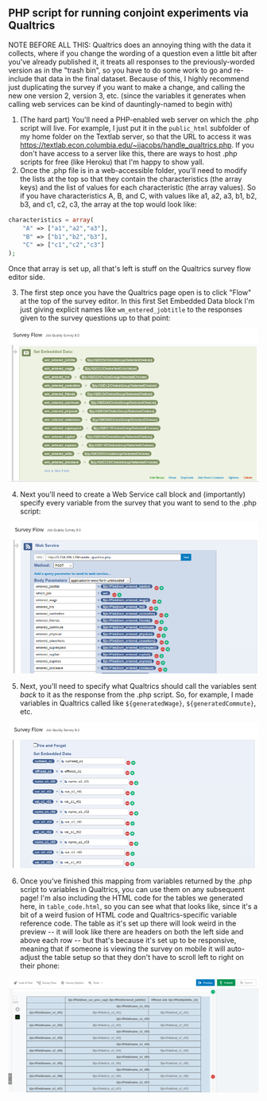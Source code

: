 ## PHP script for running conjoint experiments via Qualtrics

NOTE BEFORE ALL THIS: Qualtrics does an annoying thing with the data it collects, where if you change the wording of a question even a little bit after you've already published it, it treats all responses to the previously-worded version as in the "trash bin", so you have to do some work to go and re-include that data in the final dataset. Because of this, I highly recommend just duplicating the survey if you want to make a change, and calling the new one version 2, version 3, etc. (since the variables it generates when calling web services can be kind of dauntingly-named to begin with)

1. (The hard part) You'll need a PHP-enabled web server on which the .php script will live. For example, I just put it in the `public_html` subfolder of my home folder on the Textlab server, so that the URL to access it was https://textlab.econ.columbia.edu/~jjacobs/handle_qualtrics.php. If you don't have access to a server like this, there are ways to host .php scripts for free (like Heroku) that I'm happy to show yall.
2. Once the .php file is in a web-accessible folder, you'll need to modify the lists at the top so that they contain the characteristics (the array keys) and the list of values for each characteristic (the array values). So if you have characteristics A, B, and C, with values like a1, a2, a3, b1, b2, b3, and c1, c2, c3, the array at the top would look like:

```php
characteristics = array(
    "A" => ["a1","a2","a3"],
    "B" => ["b1","b2","b3"],
    "C" => ["c1","c2","c3"]
);
```

Once that array is set up, all that's left is stuff on the Qualtrics survey flow editor side.

3. The first step once you have the Qualtrics page open is to click "Flow" at the top of the survey editor. In this first Set Embedded Data block I'm just giving explicit names like `wm_entered_jobtitle` to the responses given to the survey questions up to that point:

![00_set_embedded.png](00_set_embedded.png)

4. Next you'll need to create a Web Service call block and (importantly) specify every variable from the survey that you want to send to the .php script:

![01_send_to_web_service.png](01_send_to_web_service.png)

5. Next, you'll need to specify what Qualtrics should call the variables sent *back* to it as the response from the .php script. So, for example, I made variables in Qualtrics called like `${generatedWage}`, `${generatedCommute}`, etc.

![02_receive_from_web_service.png](02_receive_from_web_service.png)

6. Once you've finished this mapping from variables returned by the .php script to variables in Qualtrics, you can use them on any subsequent page! I'm also including the HTML code for the tables we generated here, in `table_code.html`, so you can see what that looks like, since it's a bit of a weird fusion of HTML code and Qualtrics-specific variable reference code. The table as it's set up there will look weird in the preview -- it will look like there are headers on both the left side and above each row -- but that's because it's set up to be responsive, meaning that if someone is viewing the survey on mobile it will auto-adjust the table setup so that they don't have to scroll left to right on their phone:

![03_conjoint_table.png](03_conjoint_table.png)